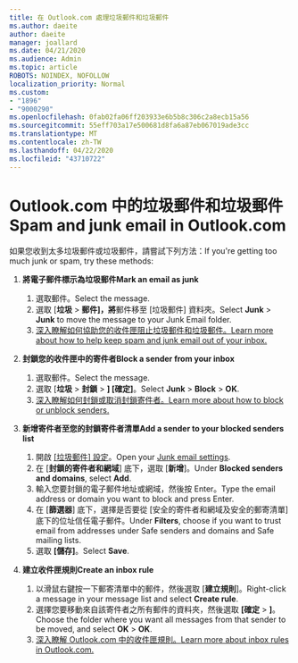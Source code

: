 ```yaml
---
title: 在 Outlook.com 處理垃圾郵件和垃圾郵件
ms.author: daeite
author: daeite
manager: joallard
ms.date: 04/21/2020
ms.audience: Admin
ms.topic: article
ROBOTS: NOINDEX, NOFOLLOW
localization_priority: Normal
ms.custom:
- "1896"
- "9000290"
ms.openlocfilehash: 0fab02fa06ff203933e6b5b8c306c2a8ecb15a56
ms.sourcegitcommit: 55eff703a17e500681d8fa6a87eb067019ade3cc
ms.translationtype: MT
ms.contentlocale: zh-TW
ms.lasthandoff: 04/22/2020
ms.locfileid: "43710722"
---
```

# <a name="spam-and-junk-email-in-outlookcom"></a><span data-ttu-id="68b2c-102">Outlook.com 中的垃圾郵件和垃圾郵件</span><span class="sxs-lookup"><span data-stu-id="68b2c-102">Spam and junk email in Outlook.com</span></span>

<span data-ttu-id="68b2c-103">如果您收到太多垃圾郵件或垃圾郵件，請嘗試下列方法：</span><span class="sxs-lookup"><span data-stu-id="68b2c-103">If you're getting too much junk or spam, try these methods:</span></span>

1. <span data-ttu-id="68b2c-104">**將電子郵件標示為垃圾郵件**</span><span class="sxs-lookup"><span data-stu-id="68b2c-104">**Mark an email as junk**</span></span>
    1. <span data-ttu-id="68b2c-105">選取郵件。</span><span class="sxs-lookup"><span data-stu-id="68b2c-105">Select the message.</span></span>
    1. <span data-ttu-id="68b2c-106">選取 [**垃圾** > **郵件]，將**郵件移至 [垃圾郵件] 資料夾。</span><span class="sxs-lookup"><span data-stu-id="68b2c-106">Select **Junk** > **Junk** to move the message to your Junk Email folder.</span></span>
    1. [<span data-ttu-id="68b2c-107">深入瞭解如何協助您的收件匣阻止垃圾郵件和垃圾郵件。</span><span class="sxs-lookup"><span data-stu-id="68b2c-107">Learn more about how to help keep spam and junk email out of your inbox.</span></span>](https://support.office.com/article/a3ece97b-82f8-4a5e-9ac3-e92fa6427ae4?wt.mc_id=Office_Outlook_com_Alchemy)

1. <span data-ttu-id="68b2c-108">**封鎖您的收件匣中的寄件者**</span><span class="sxs-lookup"><span data-stu-id="68b2c-108">**Block a sender from your inbox**</span></span>
    1. <span data-ttu-id="68b2c-109">選取郵件。</span><span class="sxs-lookup"><span data-stu-id="68b2c-109">Select the message.</span></span>
    1. <span data-ttu-id="68b2c-110">選取 [**垃圾** > **封鎖** > **] [確定]**。</span><span class="sxs-lookup"><span data-stu-id="68b2c-110">Select **Junk** > **Block** > **OK**.</span></span>
    1. [<span data-ttu-id="68b2c-111">深入瞭解如何封鎖或取消封鎖寄件者。</span><span class="sxs-lookup"><span data-stu-id="68b2c-111">Learn more about how to block or unblock senders.</span></span>](https://support.office.com/article/afba1c94-77bb-4f50-8b85-057cf52f4d5e?wt.mc_id=Office_Outlook_com_Alchemy)

1. <span data-ttu-id="68b2c-112">**新增寄件者至您的封鎖寄件者清單**</span><span class="sxs-lookup"><span data-stu-id="68b2c-112">**Add a sender to your blocked senders list**</span></span>
    1. <span data-ttu-id="68b2c-113">開啟 [[垃圾郵件] 設定](https://outlook.live.com/mail/options/mail/junkEmail/blockedSendersAndDomainsV2)。</span><span class="sxs-lookup"><span data-stu-id="68b2c-113">Open your [Junk email settings](https://outlook.live.com/mail/options/mail/junkEmail/blockedSendersAndDomainsV2).</span></span>
    1. <span data-ttu-id="68b2c-114">在 [**封鎖的寄件者和網域**] 底下，選取 [**新增**]。</span><span class="sxs-lookup"><span data-stu-id="68b2c-114">Under **Blocked senders and domains**, select **Add**.</span></span>
    1. <span data-ttu-id="68b2c-115">輸入您要封鎖的電子郵件地址或網域，然後按 Enter。</span><span class="sxs-lookup"><span data-stu-id="68b2c-115">Type the email address or domain you want to block and press Enter.</span></span>
    1. <span data-ttu-id="68b2c-116">在 [**篩選器**] 底下，選擇是否要從 [安全的寄件者和網域及安全的郵寄清單] 底下的位址信任電子郵件。</span><span class="sxs-lookup"><span data-stu-id="68b2c-116">Under **Filters**, choose if you want to trust email from addresses under Safe senders and domains and Safe mailing lists.</span></span>
    1. <span data-ttu-id="68b2c-117">選取 **[儲存]**。</span><span class="sxs-lookup"><span data-stu-id="68b2c-117">Select **Save**.</span></span>

1. <span data-ttu-id="68b2c-118">**建立收件匣規則**</span><span class="sxs-lookup"><span data-stu-id="68b2c-118">**Create an inbox rule**</span></span>
    1. <span data-ttu-id="68b2c-119">以滑鼠右鍵按一下郵寄清單中的郵件，然後選取 [**建立規則**]。</span><span class="sxs-lookup"><span data-stu-id="68b2c-119">Right-click a message in your message list and select **Create rule**.</span></span>
    1. <span data-ttu-id="68b2c-120">選擇您要移動來自該寄件者之所有郵件的資料夾，然後選取 **[確定** > **]**。</span><span class="sxs-lookup"><span data-stu-id="68b2c-120">Choose the folder where you want all messages from that sender to be moved, and select **OK** > **OK**.</span></span>
    1. [<span data-ttu-id="68b2c-121">深入瞭解 Outlook.com 中的收件匣規則。</span><span class="sxs-lookup"><span data-stu-id="68b2c-121">Learn more about inbox rules in Outlook.com.</span></span>](https://support.office.com/article/4b094371-a5d7-49bd-8b1b-4e4896a7cc5d?wt.mc_id=Office_Outlook_com_Alchemy)